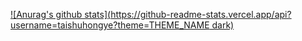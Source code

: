 [![Anurag's github stats](https://github-readme-stats.vercel.app/api?username=taishuhongye?theme=THEME_NAME dark)](https://github.com/anuraghazra/github-readme-stats)
<!--
**taishuhongye/taishuhongye** is a ✨ _special_ ✨ repository because its `README.md` (this file) appears on your GitHub profile.

Here are some ideas to get you started:

- 🔭 I’m currently working on ...
- 🌱 I’m currently learning ...
- 👯 I’m looking to collaborate on ...
- 🤔 I’m looking for help with ...
- 💬 Ask me about ...
- 📫 How to reach me: ...
- 😄 Pronouns: ...
- ⚡ Fun fact: ...
-->
